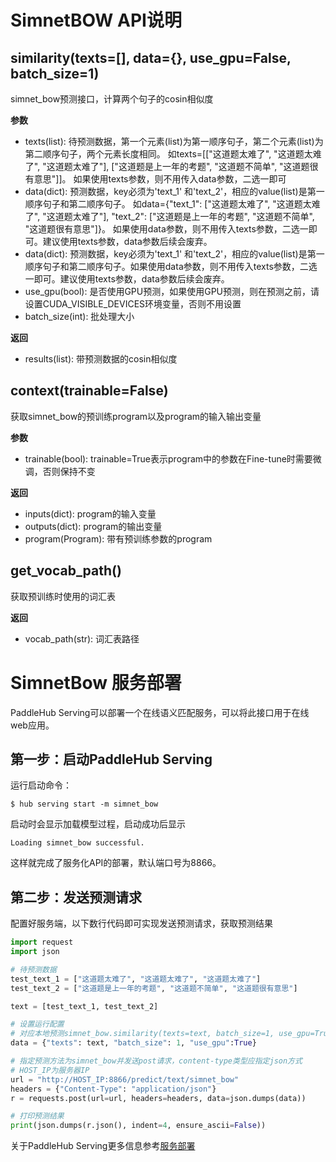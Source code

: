 # SimnetBOW API说明

## similarity(texts=[], data={}, use_gpu=False, batch_size=1)

simnet_bow预测接口，计算两个句子的cosin相似度

**参数**

* texts(list): 待预测数据，第一个元素(list)为第一顺序句子，第二个元素(list)为第二顺序句子，两个元素长度相同。
如texts=[["这道题太难了", "这道题太难了", "这道题太难了"], ["这道题是上一年的考题", "这道题不简单", "这道题很有意思"]]。
如果使用texts参数，则不用传入data参数，二选一即可
* data(dict): 预测数据，key必须为'text_1' 和'text_2'，相应的value(list)是第一顺序句子和第二顺序句子。
如data={"text_1": ["这道题太难了", "这道题太难了", "这道题太难了"], "text_2": ["这道题是上一年的考题", "这道题不简单", "这道题很有意思"]}。
如果使用data参数，则不用传入texts参数，二选一即可。建议使用texts参数，data参数后续会废弃。
* data(dict): 预测数据，key必须为'text_1' 和'text_2'，相应的value(list)是第一顺序句子和第二顺序句子。如果使用data参数，则不用传入texts参数，二选一即可。建议使用texts参数，data参数后续会废弃。
* use_gpu(bool): 是否使用GPU预测，如果使用GPU预测，则在预测之前，请设置CUDA_VISIBLE_DEVICES环境变量，否则不用设置
* batch_size(int): 批处理大小

**返回**

* results(list): 带预测数据的cosin相似度

## context(trainable=False)

获取simnet_bow的预训练program以及program的输入输出变量

**参数**

* trainable(bool): trainable=True表示program中的参数在Fine-tune时需要微调，否则保持不变

**返回**

* inputs(dict): program的输入变量
* outputs(dict): program的输出变量
* program(Program): 带有预训练参数的program

## get_vocab_path()

获取预训练时使用的词汇表

**返回**

* vocab_path(str): 词汇表路径

# SimnetBow 服务部署

PaddleHub Serving可以部署一个在线语义匹配服务，可以将此接口用于在线web应用。

## 第一步：启动PaddleHub Serving

运行启动命令：
```shell
$ hub serving start -m simnet_bow  
```

启动时会显示加载模型过程，启动成功后显示
```shell
Loading simnet_bow successful.
```

这样就完成了服务化API的部署，默认端口号为8866。

## 第二步：发送预测请求

配置好服务端，以下数行代码即可实现发送预测请求，获取预测结果

```python
import request
import json

# 待预测数据
test_text_1 = ["这道题太难了", "这道题太难了", "这道题太难了"]
test_text_2 = ["这道题是上一年的考题", "这道题不简单", "这道题很有意思"]

text = [test_text_1, test_text_2]

# 设置运行配置
# 对应本地预测simnet_bow.similarity(texts=text, batch_size=1, use_gpu=True)
data = {"texts": text, "batch_size": 1, "use_gpu":True}

# 指定预测方法为simnet_bow并发送post请求，content-type类型应指定json方式
# HOST_IP为服务器IP
url = "http://HOST_IP:8866/predict/text/simnet_bow"
headers = {"Content-Type": "application/json"}
r = requests.post(url=url, headers=headers, data=json.dumps(data))

# 打印预测结果
print(json.dumps(r.json(), indent=4, ensure_ascii=False))
```

关于PaddleHub Serving更多信息参考[服务部署](https://github.com/PaddlePaddle/PaddleHub/blob/release/v1.6/docs/tutorial/serving.md)
